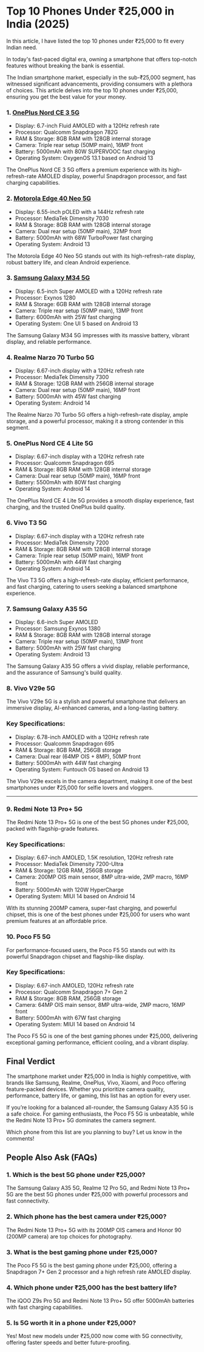 # Top 10 Phones Under ₹25,000 in India (2025)

In this article, I have listed the top 10 phones under ₹25,000 to fit every Indian need.

In today's fast-paced digital era, owning a smartphone that offers top-notch features without breaking the bank is essential.

The Indian smartphone market, especially in the sub-₹25,000 segment, has witnessed significant advancements, providing consumers with a plethora of choices. This article delves into the top 10 phones under ₹25,000, ensuring you get the best value for your money.

### 1. [OnePlus Nord CE 3 5G](https://amzn.to/3XEuBXu)

* Display: 6.7-inch Fluid AMOLED with a 120Hz refresh rate
* Processor: Qualcomm Snapdragon 782G
* RAM & Storage: 8GB RAM with 128GB internal storage
* Camera: Triple rear setup (50MP main), 16MP front
* Battery: 5000mAh with 80W SUPERVOOC fast charging
* Operating System: OxygenOS 13.1 based on Android 13

The OnePlus Nord CE 3 5G offers a premium experience with its high-refresh-rate AMOLED display, powerful Snapdragon processor, and fast charging capabilities.

### 2. [Motorola Edge 40 Neo 5G](https://amzn.to/3DEA9dJ)

* Display: 6.55-inch pOLED with a 144Hz refresh rate
* Processor: MediaTek Dimensity 7030
* RAM & Storage: 8GB RAM with 128GB internal storage
* Camera: Dual rear setup (50MP main), 32MP front
* Battery: 5000mAh with 68W TurboPower fast charging
* Operating System: Android 13

The Motorola Edge 40 Neo 5G stands out with its high-refresh-rate display, robust battery life, and clean Android experience.

### 3. [Samsung Galaxy M34 5G](https://amzn.to/3DvWoCI)

* Display: 6.5-inch Super AMOLED with a 120Hz refresh rate
* Processor: Exynos 1280
* RAM & Storage: 6GB RAM with 128GB internal storage
* Camera: Triple rear setup (50MP main), 13MP front
* Battery: 6000mAh with 25W fast charging
* Operating System: One UI 5 based on Android 13

The Samsung Galaxy M34 5G impresses with its massive battery, vibrant display, and reliable performance.

### 4. Realme Narzo 70 Turbo 5G

* Display: 6.67-inch display with a 120Hz refresh rate
* Processor: MediaTek Dimensity 7300
* RAM & Storage: 12GB RAM with 256GB internal storage
* Camera: Dual rear setup (50MP main), 16MP front
* Battery: 5000mAh with 45W fast charging
* Operating System: Android 14

The Realme Narzo 70 Turbo 5G offers a high-refresh-rate display, ample storage, and a powerful processor, making it a strong contender in this segment.

### 5. OnePlus Nord CE 4 Lite 5G

* Display: 6.67-inch display with a 120Hz refresh rate
* Processor: Qualcomm Snapdragon 695
* RAM & Storage: 8GB RAM with 128GB internal storage
* Camera: Dual rear setup (50MP main), 16MP front
* Battery: 5500mAh with 80W fast charging
* Operating System: Android 14

The OnePlus Nord CE 4 Lite 5G provides a smooth display experience, fast charging, and the trusted OnePlus build quality.

### 6. Vivo T3 5G

* Display: 6.67-inch display with a 120Hz refresh rate
* Processor: MediaTek Dimensity 7200
* RAM & Storage: 8GB RAM with 128GB internal storage
* Camera: Triple rear setup (50MP main), 16MP front
* Battery: 5000mAh with 44W fast charging
* Operating System: Android 14

The Vivo T3 5G offers a high-refresh-rate display, efficient performance, and fast charging, catering to users seeking a balanced smartphone experience.

### 7. Samsung Galaxy A35 5G

* Display: 6.6-inch Super AMOLED
* Processor: Samsung Exynos 1380
* RAM & Storage: 8GB RAM with 128GB internal storage
* Camera: Triple rear setup (50MP main), 13MP front
* Battery: 5000mAh with 25W fast charging
* Operating System: Android 13

The Samsung Galaxy A35 5G offers a vivid display, reliable performance, and the assurance of Samsung's build quality.

### 8. Vivo V29e 5G

The Vivo V29e 5G is a stylish and powerful smartphone that delivers an immersive display, AI-enhanced cameras, and a long-lasting battery.

### Key Specifications:

* Display: 6.78-inch AMOLED with a 120Hz refresh rate
* Processor: Qualcomm Snapdragon 695
* RAM & Storage: 8GB RAM, 256GB storage
* Camera: Dual rear (64MP OIS + 8MP), 50MP front
* Battery: 5000mAh with 44W fast charging
* Operating System: Funtouch OS based on Android 13

The Vivo V29e excels in the camera department, making it one of the best smartphones under ₹25,000 for selfie lovers and vloggers.

---

### 9. Redmi Note 13 Pro+ 5G

The Redmi Note 13 Pro+ 5G is one of the best 5G phones under ₹25,000, packed with flagship-grade features.

### Key Specifications:

* Display: 6.67-inch AMOLED, 1.5K resolution, 120Hz refresh rate
* Processor: MediaTek Dimensity 7200-Ultra
* RAM & Storage: 12GB RAM, 256GB storage
* Camera: 200MP OIS main sensor, 8MP ultra-wide, 2MP macro, 16MP front
* Battery: 5000mAh with 120W HyperCharge
* Operating System: MIUI 14 based on Android 14

With its stunning 200MP camera, super-fast charging, and powerful chipset, this is one of the best phones under ₹25,000 for users who want premium features at an affordable price.

### 10. Poco F5 5G

For performance-focused users, the Poco F5 5G stands out with its powerful Snapdragon chipset and flagship-like display.

### Key Specifications:

* Display: 6.67-inch AMOLED, 120Hz refresh rate
* Processor: Qualcomm Snapdragon 7+ Gen 2
* RAM & Storage: 8GB RAM, 256GB storage
* Camera: 64MP OIS main sensor, 8MP ultra-wide, 2MP macro, 16MP front
* Battery: 5000mAh with 67W fast charging
* Operating System: MIUI 14 based on Android 14

The Poco F5 5G is one of the best gaming phones under ₹25,000, delivering exceptional gaming performance, efficient cooling, and a vibrant display.

## Final Verdict

The smartphone market under ₹25,000 in India is highly competitive, with brands like Samsung, Realme, OnePlus, Vivo, Xiaomi, and Poco offering feature-packed devices. Whether you prioritize camera quality, performance, battery life, or gaming, this list has an option for every user.

If you’re looking for a balanced all-rounder, the Samsung Galaxy A35 5G is a safe choice. For gaming enthusiasts, the Poco F5 5G is unbeatable, while the Redmi Note 13 Pro+ 5G dominates the camera segment.

Which phone from this list are you planning to buy? Let us know in the comments!

## People Also Ask (FAQs)

### 1. Which is the best 5G phone under ₹25,000?

The Samsung Galaxy A35 5G, Realme 12 Pro 5G, and Redmi Note 13 Pro+ 5G are the best 5G phones under ₹25,000 with powerful processors and fast connectivity.

### 2. Which phone has the best camera under ₹25,000?

The Redmi Note 13 Pro+ 5G with its 200MP OIS camera and Honor 90 (200MP camera) are top choices for photography.

### 3. What is the best gaming phone under ₹25,000?

The Poco F5 5G is the best gaming phone under ₹25,000, offering a Snapdragon 7+ Gen 2 processor and a high refresh rate AMOLED display.

### 4. Which phone under ₹25,000 has the best battery life?

The iQOO Z9s Pro 5G and Redmi Note 13 Pro+ 5G offer 5000mAh batteries with fast charging capabilities.

### 5. Is 5G worth it in a phone under ₹25,000?

Yes! Most new models under ₹25,000 now come with 5G connectivity, offering faster speeds and better future-proofing.
